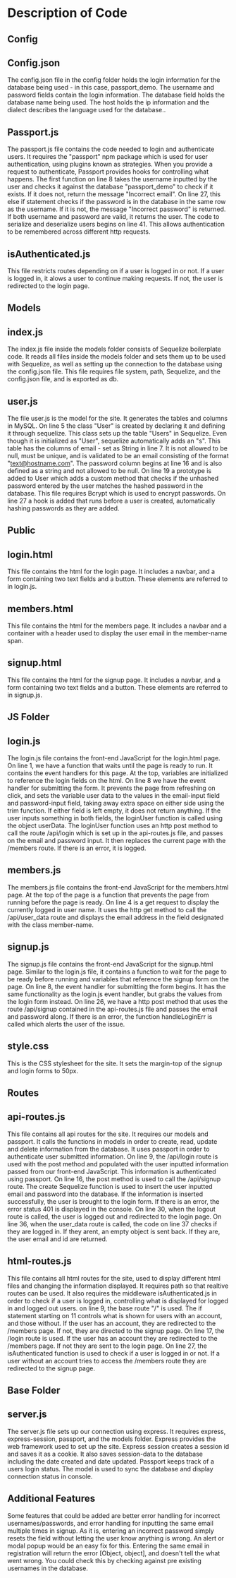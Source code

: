 # Description of Code

## Config

## Config.json
The config.json file in the config folder holds the login information for the database being used - in this case, passport_demo. The username and password fields contain the login information. The database field holds the database name being used. The host holds the ip information and the dialect describes the language used for the database.. 

## Passport.js
The passport.js file contains the code needed to login and authenticate users. It requires the "passport" npm package which is used for user authentication, using plugins known as strategies. When you provide a request to authenticate, Passport provides hooks for controlling what happens. The first function on line 8 takes the username inputted by the user and checks it against the database "passport_demo" to check if it exists. If it does not, return the message "Incorrect email". On line 27, this else if statement checks if the password is in the database in the same row as the username. If it is not, the message "Incorrect password" is returned. If both username and password are valid, it returns the user. The code to serialize and deserialize users begins on line 41. This allows authentication to be remembered across different http requests. 

## isAuthenticated.js
This file restricts routes depending on if a user is logged in or not. If a user is logged in, it alows a user to continue making requests. If not, the user is redirected to the login page. 

## Models

## index.js
The index.js file inside the models folder consists of Sequelize boilerplate code. It reads all files inside the models folder and sets them up to be used with Sequelize, as well as setting up the connection to the database using the config.json file. This file requires file system, path, Sequelize, and the config.json file, and is exported as db.


## user.js
The file user.js is the model for the site. It generates the tables and columns in MySQL. On line 5 the class "User" is created by declaring it and defining it through sequelize. This class sets up the table "Users" in Sequelize. Even though it is initialized as "User", sequelize automatically adds an "s". This table has the columns of email - set as String in line 7. It is not allowed to be null, must be unique, and is validated to be an email consisting of the format "text@hostname.com". The password column begins at line 16 and is also defined as a string and not allowed to be null. On line 19 a prototype is added to User which adds a custom method that checks if the unhashed password entered by the user matches the hashed password in the database. This file requires Bcrypt which is used to encrypt passwords. On line 27 a hook is added that runs before a user is created, automatically hashing passwords as they are added.

## Public

## login.html

This file contains the html for the login page. It includes a navbar, and a form containing two text fields and a button. These elements are referred to in login.js.

## members.html

This file contains the html for the members page. It includes a navbar and a container with a header used to display the user email in the member-name span.

## signup.html

This file contains the html for the signup page. It includes a navbar, and a form containing two text fields and a button. These elements are referred to in signup.js.

## JS Folder

## login.js
The login.js file contains the front-end JavaScript for the login.html page. On line 1, we have a function that waits until the page is ready to run. It contains the event handlers for this page. At the top, variables are initialized to reference the login fields on the html. On line 8 we have the event handler for submitting the form. It prevents the page from refreshing on click, and sets the variable user data to the values in the email-input field and password-input field, taking away extra space on either side using the trim function. If either field is left empty, it does not return anything. If the user inputs something in both fields, the loginUser function is called using the object userData. The loginUser function uses an http post method to call the route /api/login which is set up in the api-routes.js file, and passes on the email and password input. It then replaces the current page with the /members route. If there is an error, it is logged. 

## members.js
The members.js file contains the front-end JavaScript for the members.html page. At the top of the page is a function that prevents the page from running before the page is ready. On line 4 is a get request to display the currently logged in user name. It uses the http get method to call the /api/user_data route and displays the email address in the field designated with the class member-name.

## signup.js
The signup.js file contains the front-end JavaScript for the signup.html page. Similar to the login.js file, it contains a function to wait for the page to be ready before running and variables that reference the signup form on the page. On line 8, the event handler for submitting the form begins. It has the same functionality as the login.js event handler, but grabs the values from the login form instead. On line 26, we have a http post method that uses the route /api/signup contained in the api-routes.js file and passes the email and password along. If there is an error, the function handleLoginErr is called which alerts the user of the issue. 

## style.css
This is the CSS stylesheet for the site. It sets the margin-top of the signup and login forms to 50px.

## Routes

## api-routes.js
This file contains all api routes for the site. It requires our models and passport. It calls the functions in models in order to create, read, update and delete information from the database. It uses passport in order to authenticate user submitted information. On line 9, the /api/login route is used with the post method and populated with the user inputted information passed from our front-end JavaScript. This information is authenticated using passport. On line 16, the post method is used to call the /api/signup route. The create Sequelize function is used to insert the user inputted email and password into the database. If the information is inserted successfully, the user is brought to the login form. If there is an error, the error status 401 is displayed in the console. On line 30, when the logout route is called, the user is logged out and redirected to the login page. On line 36, when the user_data route is called, the code on line 37 checks if they are logged in. If they arent, an empty object is sent back. If they are, the user email and id are returned. 

## html-routes.js
This file contains all html routes for the site, used to display different html files and changing the information displayed. It requires path so that realtive routes can be used. It also requires the middleware isAuthenticated.js in order to check if a user is logged in, controlling what is displayed for logged in and logged out users. on line 9, the base route "/" is used. The if statement starting on 11 controls what is shown for users with an account, and those without. If the user has an account, they are redirected to the /members page. If not, they are directed to the signup page. On line 17, the /login route is used. If the user has an account they are redirected to the /members page. If not they are sent to the login page. On line 27, the isAuthenticated function is used to check if a user is logged in or not. If a user without an account tries to access the /members route they are redirected to the signup page. 

## Base Folder

## server.js
The server.js file sets up our connection using express. It requires express, express-session, passport, and the models folder. Express provides the web framework used to set up the site. Express session creates a session id and saves it as a cookie. It also saves session-data to the database including the date created and date updated. Passport keeps track of a users login status. The model is used to sync the database and display connection status in console. 

## Additional Features
Some features that could be added are better error handling for incorrect usernames/passwords, and error handling for inputting the same email multiple times in signup. As it is, entering an incorrect password simply resets the field without letting the user know anything is wrong. An alert or modal popup would be an easy fix for this. Entering the same email in registration will return the error [Object, object], and doesn't tell the what went wrong. You could check this by checking against pre existing usernames in the database. 